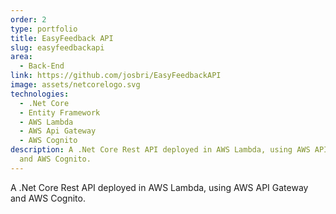 ```yaml
---
order: 2
type: portfolio
title: EasyFeedback API
slug: easyfeedbackapi
area:
  - Back-End
link: https://github.com/josbri/EasyFeedbackAPI
image: assets/netcorelogo.svg
technologies:
  - .Net Core
  - Entity Framework
  - AWS Lambda
  - AWS Api Gateway
  - AWS Cognito
description: A .Net Core Rest API deployed in AWS Lambda, using AWS API Gateway
  and AWS Cognito.
---
```


A .Net Core Rest API deployed in AWS Lambda, using AWS API Gateway and AWS Cognito.
